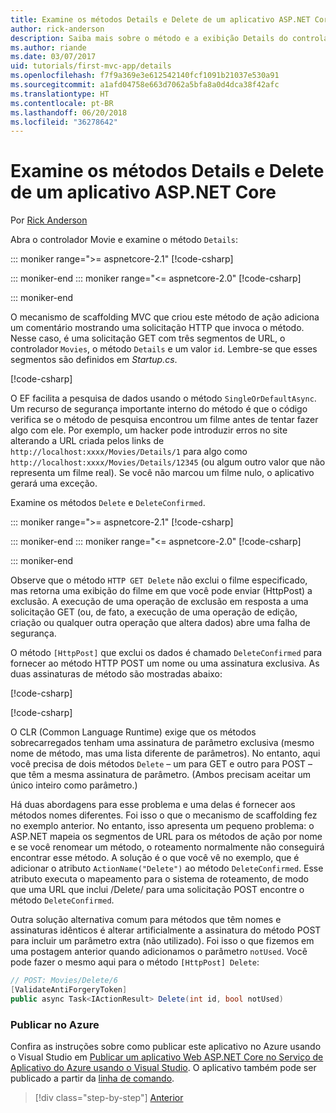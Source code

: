 ```yaml
---
title: Examine os métodos Details e Delete de um aplicativo ASP.NET Core
author: rick-anderson
description: Saiba mais sobre o método e a exibição Details do controlador em um aplicativo ASP.NET Core MVC básico.
ms.author: riande
ms.date: 03/07/2017
uid: tutorials/first-mvc-app/details
ms.openlocfilehash: f7f9a369e3e612542140fcf1091b21037e530a91
ms.sourcegitcommit: a1afd04758e663d7062a5bfa8a0d4dca38f42afc
ms.translationtype: HT
ms.contentlocale: pt-BR
ms.lasthandoff: 06/20/2018
ms.locfileid: "36278642"
---
```

# <a name="examine-the-details-and-delete-methods-of-an-aspnet-core-app"></a>Examine os métodos Details e Delete de um aplicativo ASP.NET Core

Por [Rick Anderson](https://twitter.com/RickAndMSFT)

Abra o controlador Movie e examine o método `Details`:

::: moniker range=">= aspnetcore-2.1"
[!code-csharp[](start-mvc/sample/MvcMovie21/Controllers/MoviesController.cs?name=snippet_details)]

::: moniker-end
::: moniker range="<= aspnetcore-2.0"
[!code-csharp[](start-mvc/sample/MvcMovie/Controllers/MoviesController.cs?name=snippet_details)]

::: moniker-end

O mecanismo de scaffolding MVC que criou este método de ação adiciona um comentário mostrando uma solicitação HTTP que invoca o método. Nesse caso, é uma solicitação GET com três segmentos de URL, o controlador `Movies`, o método `Details` e um valor `id`. Lembre-se que esses segmentos são definidos em *Startup.cs*.

[!code-csharp[](start-mvc/sample/MvcMovie/Startup.cs?highlight=5&name=snippet_1)]

O EF facilita a pesquisa de dados usando o método `SingleOrDefaultAsync`. Um recurso de segurança importante interno do método é que o código verifica se o método de pesquisa encontrou um filme antes de tentar fazer algo com ele. Por exemplo, um hacker pode introduzir erros no site alterando a URL criada pelos links de `http://localhost:xxxx/Movies/Details/1` para algo como `http://localhost:xxxx/Movies/Details/12345` (ou algum outro valor que não representa um filme real). Se você não marcou um filme nulo, o aplicativo gerará uma exceção.

Examine os métodos `Delete` e `DeleteConfirmed`.

::: moniker range=">= aspnetcore-2.1"
[!code-csharp[](start-mvc/sample/MvcMovie21/Controllers/MoviesController.cs?name=snippet_delete)]

::: moniker-end
::: moniker range="<= aspnetcore-2.0"
[!code-csharp[](start-mvc/sample/MvcMovie/Controllers/MoviesController.cs?name=snippet_delete)]

::: moniker-end

Observe que o método `HTTP GET Delete` não exclui o filme especificado, mas retorna uma exibição do filme em que você pode enviar (HttpPost) a exclusão. A execução de uma operação de exclusão em resposta a uma solicitação GET (ou, de fato, a execução de uma operação de edição, criação ou qualquer outra operação que altera dados) abre uma falha de segurança.

O método `[HttpPost]` que exclui os dados é chamado `DeleteConfirmed` para fornecer ao método HTTP POST um nome ou uma assinatura exclusiva. As duas assinaturas de método são mostradas abaixo:

[!code-csharp[](start-mvc/sample/MvcMovie/Controllers/MoviesController.cs?name=snippet_delete2)]

[!code-csharp[](start-mvc/sample/MvcMovie/Controllers/MoviesController.cs?name=snippet_delete3)]


O CLR (Common Language Runtime) exige que os métodos sobrecarregados tenham uma assinatura de parâmetro exclusiva (mesmo nome de método, mas uma lista diferente de parâmetros). No entanto, aqui você precisa de dois métodos `Delete` – um para GET e outro para POST – que têm a mesma assinatura de parâmetro. (Ambos precisam aceitar um único inteiro como parâmetro.)

Há duas abordagens para esse problema e uma delas é fornecer aos métodos nomes diferentes. Foi isso o que o mecanismo de scaffolding fez no exemplo anterior. No entanto, isso apresenta um pequeno problema: o ASP.NET mapeia os segmentos de URL para os métodos de ação por nome e se você renomear um método, o roteamento normalmente não conseguirá encontrar esse método. A solução é o que você vê no exemplo, que é adicionar o atributo `ActionName("Delete")` ao método `DeleteConfirmed`. Esse atributo executa o mapeamento para o sistema de roteamento, de modo que uma URL que inclui /Delete/ para uma solicitação POST encontre o método `DeleteConfirmed`.

Outra solução alternativa comum para métodos que têm nomes e assinaturas idênticos é alterar artificialmente a assinatura do método POST para incluir um parâmetro extra (não utilizado). Foi isso o que fizemos em uma postagem anterior quando adicionamos o parâmetro `notUsed`. Você pode fazer o mesmo aqui para o método `[HttpPost] Delete`:

```csharp
// POST: Movies/Delete/6
[ValidateAntiForgeryToken]
public async Task<IActionResult> Delete(int id, bool notUsed)
```

### <a name="publish-to-azure"></a>Publicar no Azure

Confira as instruções sobre como publicar este aplicativo no Azure usando o Visual Studio em [Publicar um aplicativo Web ASP.NET Core no Serviço de Aplicativo do Azure usando o Visual Studio](xref:tutorials/publish-to-azure-webapp-using-vs).  O aplicativo também pode ser publicado a partir da [linha de comando](xref:tutorials/publish-to-azure-webapp-using-cli).

> [!div class="step-by-step"]
> [Anterior](validation.md)
